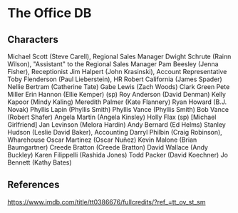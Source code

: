 # The Office DB

## Characters

Michael Scott (Steve Carell), Regional Sales Manager
Dwight Schrute (Rainn Wilson), "Assistant" to the Regional Sales Manager
Pam Beesley (Jenna Fisher), Receptionist
Jim Halpert (John Krasinski), Account Representative
Toby Flenderson (Paul Lieberstein), HR
Robert California (James Spader)
Nellie Bertram (Catherine Tate)
Gabe Lewis (Zach Woods)
Clark Green
Pete Miller
Erin Hannon (Ellie Kemper) (sp)
Roy Anderson (David Denman)
Kelly Kapoor (Mindy Kaling)
Meredith Palmer (Kate Flannery)
Ryan Howard (B.J. Novak)
Phyllis Lapin (Phyllis Smith)
Phyllis Vance (Phyllis Smith)
Bob Vance (Robert Shafer)
Angela Martin (Angela Kinsley)
Holly Flax (sp) [Michael Girlfriend]
Jan Levinson (Melora Hardin)
Andy Bernard (Ed Helms)
Stanley Hudson (Leslie David Baker), Accounting
Darryl Philbin (Craig Robinson), Wharehouse
Oscar Martinez (Oscar Nuñez)
Kevin Malone (Brian Baumgartner)
Creede Bratton (Creede Bratton)
David Wallace (Andy Buckley)
Karen Filippelli (Rashida Jones)
Todd Packer (David Koechner)
Jo Bennett (Kathy Bates)

## References

https://www.imdb.com/title/tt0386676/fullcredits/?ref_=tt_ov_st_sm
